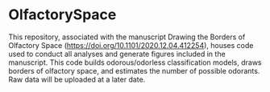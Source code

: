 # OlfactorySpace
This repository, associated with the manuscript Drawing the Borders of Olfactory Space (https://doi.org/10.1101/2020.12.04.412254), houses code used to conduct all analyses and generate figures included in the manuscript. This code builds odorous/odorless classification models, draws borders of olfactory space, and estimates the number of possible odorants. Raw data will be uploaded at a later date.
